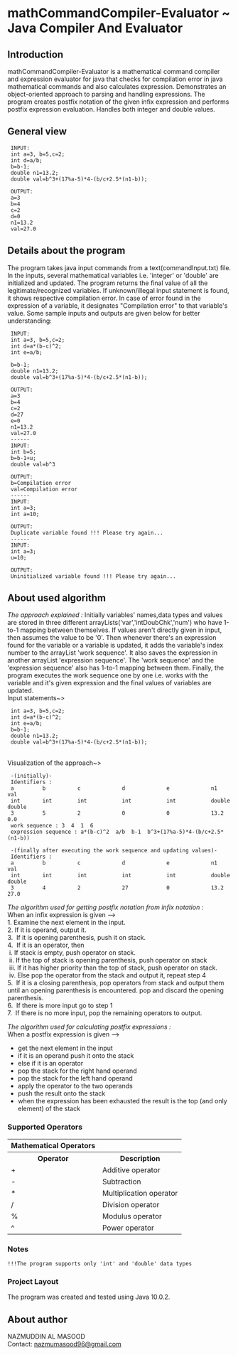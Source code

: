 mathCommandCompiler-Evaluator ~ Java Compiler And Evaluator
=================================================

## Introduction
mathCommandCompiler-Evaluator is a mathematical command compiler and expression evaluator for java that checks for compilation error in java mathematical commands and also calculates expression. Demonstrates an object-oriented approach to parsing and handling expressions. The program creates postfix notation of the given infix expression and performs postfix expression evaluation. Handles both integer and double values.

## General view
```
 INPUT:
 int a=3, b=5,c=2;
 int d=a/b;
 b=b-1;
 double n1=13.2;
 double val=b^3+(17%a-5)*4-(b/c+2.5*(n1-b));
 
 OUTPUT:
 a=3
 b=4
 c=2
 d=0
 n1=13.2
 val=27.0

```
## Details about the program
 The program takes java input commands from a text(commandInput.txt) file. In the inputs, several mathematical variables
 i.e. 'integer' or 'double' are initialized and updated. The program returns the final value of all the 
 legitimate/recognized variables. If unknown/illegal input statement is found, it shows respective 
 compilation error. In case of error found in the expression of a variable, it designates "Compilation error"
 to that variable's value. Some sample inputs and outputs are given below for better understanding:
``` 
 INPUT:
 int a=3, b=5,c=2;
 int d=a*(b-c)^2;
 int e=a/b;
 
 b=b-1;
 double n1=13.2;
 double val=b^3+(17%a-5)*4-(b/c+2.5*(n1-b));
 
 OUTPUT:
 a=3 
 b=4 
 c=2 
 d=27 
 e=0 
 n1=13.2 
 val=27.0 
 ------
 INPUT:
 int b=5; 
 b=b-1+u;
 double val=b^3
 
 OUTPUT:
 b=Compilation error 
 val=Compilation error
 ------
 INPUT:
 int a=3;
 int a=10;
 
 OUTPUT:
 Duplicate variable found !!! Please try again...
 ------
 INPUT:
 int a=3;
 u=10;
 
 OUTPUT:
 Uninitialized variable found !!! Please try again... 
``` 
## About used algorithm
 *The approach explained :*
 Initially variables' names,data types and values are stored in three different arrayLists('var','intDoubChk','num') 
 who have 1-to-1 mapping between themselves. If values aren't directly given in input, then assumes the value
 to be '0'. Then whenever there's an expression found for the variable or a variable is updated, it adds the 
 variable's index number to the arrayList 'work sequence'. It also saves the expression in another arrayList 
 'expression sequence'. The 'work sequence' and the 'expression sequence' also has 1-to-1 mapping between them. 
 Finally, the program executes the work sequence one by one i.e. works with the variable and it's given expression
 and the final values of variables are updated.
 <br>Input statements~>
```
 int a=3, b=5,c=2;
 int d=a*(b-c)^2;
 int e=a/b; 
 b=b-1;
 double n1=13.2;
 double val=b^3+(17%a-5)*4-(b/c+2.5*(n1-b));
```
<br>Visualization of the approach~>
``` 
 -(initially)-
 Identifiers :  
 a         b          c             d             e             n1                 val                     
 int       int        int           int           int           double             double                   
 3         5          2             0             0             13.2               0.0                     
 work sequence : 3  4  1  6   
 expression sequence : a*(b-c)^2  a/b  b-1  b^3+(17%a-5)*4-(b/c+2.5*(n1-b))
 
 -(finally after executing the work sequence and updating values)-
 Identifiers :  
 a         b          c             d             e             n1                 val                     
 int       int        int           int           int           double             double                   
 3         4          2             27            0             13.2               27.0                     
``` 
 *The algorithm used for getting postfix notation from infix notation :*
 <br>When an infix expression is given -->
 <br>1. Examine the next element in the input.
 <br>2. If it is operand, output it.
 <br>3.  If it is opening parenthesis, push it on stack.
 <br>4.  If it is an operator, then
  <br>  &nbsp;i. If stack is empty, push operator on stack.
  <br>  &nbsp;ii. If the top of stack is opening parenthesis, push operator on stack
  <br>  &nbsp;iii. If it has higher priority than the top of stack, push operator on stack.
  <br>  &nbsp;iv. Else pop the operator from the stack and output it, repeat step 4 
 <br>5.  If it is a closing parenthesis, pop operators from stack and output them until 
  an opening parenthesis is encountered. pop and discard the opening parenthesis.
 <br>6.  If there is more input go to step 1
 <br>7.  If there is no more input, pop the remaining operators to output.
 
  *The algorithm used for calculating postfix expressions :*
   <br>When a postfix expression is given -->
 - get the next element in the input
 - if it is an operand push it onto the stack
 - else if it is an operator
 - pop the stack for the right hand operand
 - pop the stack for the left hand operand
 - apply the operator to the two operands
 - push the result onto the stack
 - when the expression has been exhausted the result is the top (and only element) of the stack
 
### Supported Operators
<table>
  <tr><th>Mathematical Operators</th></tr>
  <tr><th>Operator</th><th>Description</th></tr>
  <tr><td>+</td><td>Additive operator</td></tr>
  <tr><td>-</td><td>Subtraction</td></tr>
  <tr><td>*</td><td>Multiplication operator</td></tr>
  <tr><td>/</td><td>Division operator</td></tr>
  <tr><td>%</td><td>Modulus operator</td></tr>
  <tr><td>^</td><td>Power operator</td></tr>
</table>

### Notes
```
!!!The program supports only 'int' and 'double' data types
```

### Project Layout
The program was created and tested using Java 10.0.2.

## About author
 NAZMUDDIN AL MASOOD 
 <br> Contact: nazmumasood96@gmail.com

